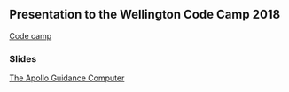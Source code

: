 ## Presentation to the Wellington Code Camp 2018

[Code camp](https://www.codecampwellington.nz/)

### Slides 

[The Apollo Guidance Computer](https://rbrayb.github.io/Presentations/Wellington-Code-Camp-2018/AGC.pptx)




